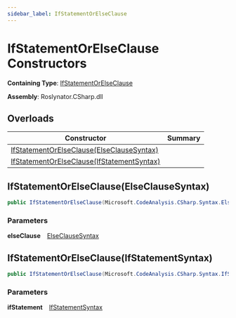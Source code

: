 ```yaml
---
sidebar_label: IfStatementOrElseClause
---
```


# IfStatementOrElseClause Constructors

**Containing Type**: [IfStatementOrElseClause](../index.md)

**Assembly**: Roslynator\.CSharp\.dll

## Overloads

| Constructor | Summary |
| ----------- | ------- |
| [IfStatementOrElseClause(ElseClauseSyntax)](#Roslynator_CSharp_IfStatementOrElseClause__ctor_Microsoft_CodeAnalysis_CSharp_Syntax_ElseClauseSyntax_) | |
| [IfStatementOrElseClause(IfStatementSyntax)](#Roslynator_CSharp_IfStatementOrElseClause__ctor_Microsoft_CodeAnalysis_CSharp_Syntax_IfStatementSyntax_) | |

## IfStatementOrElseClause\(ElseClauseSyntax\) <a id="Roslynator_CSharp_IfStatementOrElseClause__ctor_Microsoft_CodeAnalysis_CSharp_Syntax_ElseClauseSyntax_"></a>

```csharp
public IfStatementOrElseClause(Microsoft.CodeAnalysis.CSharp.Syntax.ElseClauseSyntax elseClause)
```

### Parameters

**elseClause** &ensp; [ElseClauseSyntax](https://docs.microsoft.com/en-us/dotnet/api/microsoft.codeanalysis.csharp.syntax.elseclausesyntax)

## IfStatementOrElseClause\(IfStatementSyntax\) <a id="Roslynator_CSharp_IfStatementOrElseClause__ctor_Microsoft_CodeAnalysis_CSharp_Syntax_IfStatementSyntax_"></a>

```csharp
public IfStatementOrElseClause(Microsoft.CodeAnalysis.CSharp.Syntax.IfStatementSyntax ifStatement)
```

### Parameters

**ifStatement** &ensp; [IfStatementSyntax](https://docs.microsoft.com/en-us/dotnet/api/microsoft.codeanalysis.csharp.syntax.ifstatementsyntax)